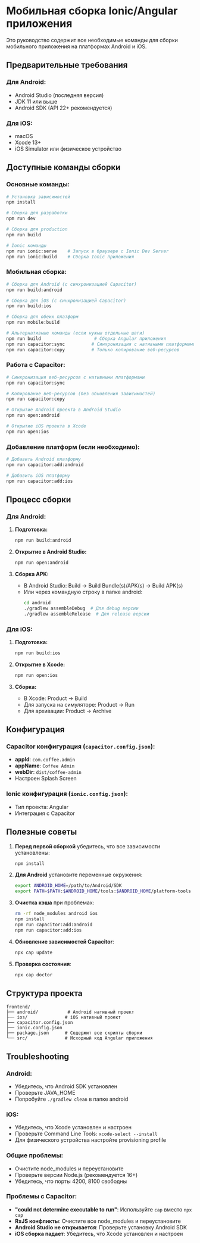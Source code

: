 # Мобильная сборка Ionic/Angular приложения

Это руководство содержит все необходимые команды для сборки мобильного приложения на платформах Android и iOS.

## Предварительные требования

### Для Android:
- Android Studio (последняя версия)
- JDK 11 или выше
- Android SDK (API 22+ рекомендуется)

### Для iOS:
- macOS
- Xcode 13+
- iOS Simulator или физическое устройство

## Доступные команды сборки

### Основные команды:

```bash
# Установка зависимостей
npm install

# Сборка для разработки
npm run dev

# Сборка для production
npm run build

# Ionic команды
npm run ionic:serve    # Запуск в браузере с Ionic Dev Server
npm run ionic:build    # Сборка Ionic приложения
```

### Мобильная сборка:

```bash
# Сборка для Android (с синхронизацией Capacitor)
npm run build:android

# Сборка для iOS (с синхронизацией Capacitor)
npm run build:ios

# Сборка для обеих платформ
npm run mobile:build

# Альтернативные команды (если нужны отдельные шаги)
npm run build                    # Сборка Angular приложения
npm run capacitor:sync          # Синхронизация с нативными платформами
npm run capacitor:copy          # Только копирование веб-ресурсов
```

### Работа с Capacitor:

```bash
# Синхронизация веб-ресурсов с нативными платформами
npm run capacitor:sync

# Копирование веб-ресурсов (без обновления зависимостей)
npm run capacitor:copy

# Открытие Android проекта в Android Studio
npm run open:android

# Открытие iOS проекта в Xcode
npm run open:ios
```

### Добавление платформ (если необходимо):

```bash
# Добавить Android платформу
npm run capacitor:add:android

# Добавить iOS платформу
npm run capacitor:add:ios
```

## Процесс сборки

### Для Android:

1. **Подготовка:**
   ```bash
   npm run build:android
   ```

2. **Открытие в Android Studio:**
   ```bash
   npm run open:android
   ```

3. **Сборка APK:**
   - В Android Studio: Build → Build Bundle(s)/APK(s) → Build APK(s)
   - Или через командную строку в папке android:
     ```bash
     cd android
     ./gradlew assembleDebug  # Для debug версии
     ./gradlew assembleRelease  # Для release версии
     ```

### Для iOS:

1. **Подготовка:**
   ```bash
   npm run build:ios
   ```

2. **Открытие в Xcode:**
   ```bash
   npm run open:ios
   ```

3. **Сборка:**
   - В Xcode: Product → Build
   - Для запуска на симуляторе: Product → Run
   - Для архивации: Product → Archive

## Конфигурация

### Capacitor конфигурация (`capacitor.config.json`):
- **appId**: `com.coffee.admin`
- **appName**: `Coffee Admin`
- **webDir**: `dist/coffee-admin`
- Настроен Splash Screen

### Ionic конфигурация (`ionic.config.json`):
- Тип проекта: Angular
- Интеграция с Capacitor

## Полезные советы

1. **Перед первой сборкой** убедитесь, что все зависимости установлены:
   ```bash
   npm install
   ```

2. **Для Android** установите переменные окружения:
   ```bash
   export ANDROID_HOME=/path/to/Android/SDK
   export PATH=$PATH:$ANDROID_HOME/tools:$ANDROID_HOME/platform-tools
   ```

3. **Очистка кэша** при проблемах:
   ```bash
   rm -rf node_modules android ios
   npm install
   npm run capacitor:add:android
   npm run capacitor:add:ios
   ```

4. **Обновление зависимостей Capacitor**:
   ```bash
   npx cap update
   ```

5. **Проверка состояния**:
   ```bash
   npx cap doctor
   ```

## Структура проекта

```
frontend/
├── android/           # Android нативный проект
├── ios/              # iOS нативный проект
├── capacitor.config.json
├── ionic.config.json
├── package.json      # Содержит все скрипты сборки
└── src/              # Исходный код Angular приложения
```

## Troubleshooting

### Android:
- Убедитесь, что Android SDK установлен
- Проверьте JAVA_HOME
- Попробуйте `./gradlew clean` в папке android

### iOS:
- Убедитесь, что Xcode установлен и настроен
- Проверьте Command Line Tools: `xcode-select --install`
- Для физического устройства настройте provisioning profile

### Общие проблемы:
- Очистите node_modules и переустановите
- Проверьте версии Node.js (рекомендуется 16+)
- Убедитесь, что порты 4200, 8100 свободны

### Проблемы с Capacitor:
- **"could not determine executable to run"**: Используйте `cap` вместо `npx cap`
- **RxJS конфликты**: Очистите все node_modules и переустановите
- **Android Studio не открывается**: Проверьте установку Android SDK
- **iOS сборка падает**: Убедитесь, что Xcode установлен и настроен
